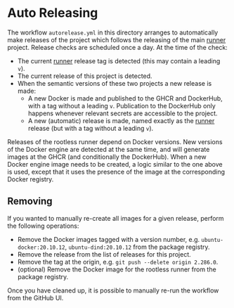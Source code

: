 # Auto Releasing

The workflow `autorelease.yml` in this directory arranges to automatically make
releases of the project which follows the releasing of the main [runner]
project. Release checks are scheduled once a day. At the time of the check:

+ The current [runner] release tag is detected (this may contain a leading `v`).
+ The current release of this project is detected.
+ When the semantic versions of these two projects a new release is made:
  + A new Docker is made and published to the GHCR and DockerHub, with a tag
    without a leading `v`. Publication to the DockerHub only happens whenever relevant secrets are accessible to the project.
  + A new (automatic) release is made, named exactly as the [runner] release
    (but with a tag without a leading `v`).

Releases of the rootless runner depend on Docker versions. New versions of the
Docker engine are detected at the same time, and will generate images at the
GHCR (and conditionally the DockerHub). When a new Docker engine image needs to
be created, a logic similar to the one above is used, except that it uses the
presence of the image at the corresponding Docker registry.

  [runner]: https://github.com/actions/runner/releases

## Removing

If you wanted to manually re-create all images for a given release, perform the
following operations:

+ Remove the Docker images tagged with a version number, e.g.
  `ubuntu-docker:20.10.12`, `ubuntu-dind:20.10.12` from the package registry.
+ Remove the release from the list of releases for this project.
+ Remove the tag at the origin, e.g. `git push --delete origin 2.286.0`.
+ (optional) Remove the Docker image for the rootless runner from the package
  registry.

Once you have cleaned up, it is possible to manually re-run the workflow from
the GitHub UI.
